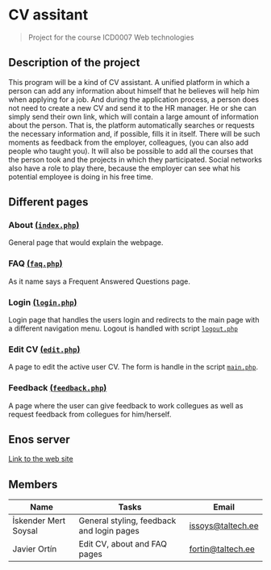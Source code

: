 # CV assitant
> Project for the course ICD0007 Web technologies

## Description of the project
This program will be a kind of CV assistant. A unified platform in which a person can add any information about himself that he believes will help him when applying for a job. And during the application process, a person does not need to create a new CV and send it to the HR manager. He or she can simply send their own link, which will contain a large amount of information about the person. That is, the platform automatically searches or requests the necessary information and, if possible, fills it in itself. There will be such moments as feedback from the employer, colleagues, (you can also add people who taught you). It will also be possible to add all the courses that the person took and the projects in which they participated. Social networks also have a role to play there, because the employer can see what his potential employee is doing in his free time.

## Different pages
### About [(```index.php```)](https://enos.itcollege.ee/~issoys/cv-assistant/index.php)
General page that would explain the webpage.

### FAQ [(```faq.php```)](https://enos.itcollege.ee/~issoys/cv-assistant/faq.php)
As it name says a Frequent Answered Questions page.

### Login [(```login.php```)](https://enos.itcollege.ee/~issoys/cv-assistant/login.php)
Login page that handles the users login and redirects to the main page with a different navigation menu. Logout is handled with script [```logout.php```](logout.php)

### Edit CV [(```edit.php```)](https://enos.itcollege.ee/~issoys/cv-assistant/edit.php)
A page to edit the active user CV. The form is handle in the script [```main.php```](```main.php```).

### Feedback [(```feedback.php```)](feedback.php)
A page where the user can give feedback to work collegues as well as request feedback from collegues for him/herself.


## Enos server

[Link to the web site](https://enos.itcollege.ee/~issoys/cv-assistant/index.php)

## Members
|Name|Tasks|Email|
|---|---|---|
|İskender Mert Soysal|General styling, feedback and login pages|<issoys@taltech.ee>|
|Javier Ortín|Edit CV, about and FAQ pages|<fortin@taltech.ee>|
